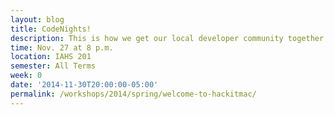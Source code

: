 ```yaml
---
layout: blog
title: CodeNights!
description: This is how we get our local developer community together so we can share and be collabarative.
time: Nov. 27 at 8 p.m.
location: IAHS 201
semester: All Terms
week: 0
date: '2014-11-30T20:00:00-05:00'
permalink: /workshops/2014/spring/welcome-to-hackitmac/
---
```

